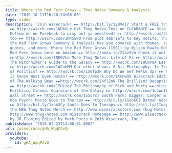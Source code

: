 ```yaml
---
title: Where the Red Fern Grows – Thug Notes Summary & Analysis
date: "2019-10-11T16:20:24+08:00"
type: video
description: 'Join Wisecrack! ►► http://bit.ly/1y8Veir Start a FREE Trial on Audible!
  ►► http://wscrk.com/1ND6VLe Get Thug Notes Tees on CLEARANCE ►► http://shop.thug-notes.com
  Follow me on Facebook to pimp out ya newsfeed! ►► http://wscrk.com/22WKGom And Twitter
  too ►► http://wscrk.com/1N45SwQ From plot debriefs to key motifs, Thug Notes’ Where
  the Red Fern Grows Summary & Analysis has you covered with themes, symbols, important
  quotes, and more. Where the Red Fern Grows (1961) by Wilson Rawls Get Where the
  Red Fern Grows here on Amazon ►► http://amzn.to/21azOVn Check it out on Audible!
  ►►http://wscrk.com/1ND6VLe More Thug Notes: Life of Pi ►► http://wscrk.com/1ZZ5g3a
  The Hitchhiker’s Guide to the Galaxy ►► http://wscrk.com/1WCmP94 Les Misérables
  ►► http://wscrk.com/1WCnbMM Our other shows: 8-Bit Philosophy: Is Trump the END
  of Politics? ►► http://wscrk.com/1SOfp3H Why Do We Get F#*&% Up? ►► http://wscrk.com/1Tkmckx
  Is Kanye West Even Human? ►► http://wscrk.com/1XCnwQ9 Wisecrack Edition: The Philosophy
  of The Walking Dead ►►http://wscrk.com/24flZnN The Brilliant Deception of Inception
  ►► http://wscrk.com/1SHjiqV The Philosophy of Rick and Morty ►► http://wscrk.com/1KvthHS
  Earthling Cinema: Guardians of the Galaxy ►► http://wscrk.com/1o4wn1b The Wolf of
  Wall Street ►► http://wscrk.com/1S5orcj South Park: Bigger, Longer & Uncut ►► http://wscrk.com/1ZSSsk5
  Pop Psych: Mario Goes to Therapy ►► http://bit.ly/1GobKCl Batman Goes to Therapy
  ►► http://bit.ly/1xhmXCy Santa Goes to Therapy ►► http://bit.ly/1Iwqpuo Check out
  the NEW Thug Notes Merch ►► http://www.wisecrackstore.com Thug Notes Homepage ►►
  http://www.thug-notes.com Wisecrack Homepage ►► http://www.wisecrack.co Illustrations
  by JR Fleming Edited by Mark Potts © 2016 Wisecrack, Inc.'
publishdate: "2016-02-23T14:00:01.000Z"
url: /wisecrack/gHA_WqqPJvQ/
providers:
  youtube:
    id: gHA_WqqPJvQ
---
```


